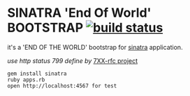 # SINATRA 'End Of World' BOOTSTRAP [![build status](https://secure.travis-ci.org/rlespinasse/rfc-799-sinatra.png)](http://travis-ci.org/rlespinasse/rfc-799-sinatra)

it's a 'END OF THE WORLD' bootstrap for [sinatra](http://www.sinatrarb.com/) application.

_use http status 799 define by_ [7XX-rfc project](https://github.com/joho/7XX-rfc)

<pre><code>gem install sinatra
ruby apps.rb
open http://localhost:4567 for test
</code></pre>
